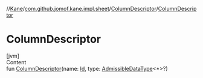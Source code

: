 //[Kane](../../index.md)/[com.github.jomof.kane.impl.sheet](../index.md)/[ColumnDescriptor](index.md)/[ColumnDescriptor](-column-descriptor.md)



# ColumnDescriptor  
[jvm]  
Content  
fun [ColumnDescriptor](-column-descriptor.md)(name: [Id](../../com.github.jomof.kane.impl/index.md#%5Bcom.github.jomof.kane.impl%2FId%2F%2F%2FPointingToDeclaration%2F%5D%2FClasslikes%2F-1356131440), type: [AdmissibleDataType](../-admissible-data-type/index.md)<*>?)  



